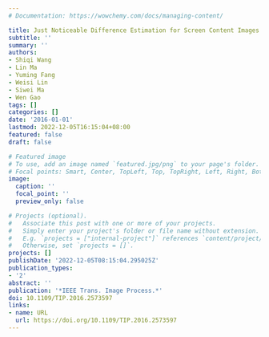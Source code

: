 ```yaml
---
# Documentation: https://wowchemy.com/docs/managing-content/

title: Just Noticeable Difference Estimation for Screen Content Images
subtitle: ''
summary: ''
authors:
- Shiqi Wang
- Lin Ma
- Yuming Fang
- Weisi Lin
- Siwei Ma
- Wen Gao
tags: []
categories: []
date: '2016-01-01'
lastmod: 2022-12-05T16:15:04+08:00
featured: false
draft: false

# Featured image
# To use, add an image named `featured.jpg/png` to your page's folder.
# Focal points: Smart, Center, TopLeft, Top, TopRight, Left, Right, BottomLeft, Bottom, BottomRight.
image:
  caption: ''
  focal_point: ''
  preview_only: false

# Projects (optional).
#   Associate this post with one or more of your projects.
#   Simply enter your project's folder or file name without extension.
#   E.g. `projects = ["internal-project"]` references `content/project/deep-learning/index.md`.
#   Otherwise, set `projects = []`.
projects: []
publishDate: '2022-12-05T08:15:04.295025Z'
publication_types:
- '2'
abstract: ''
publication: '*IEEE Trans. Image Process.*'
doi: 10.1109/TIP.2016.2573597
links:
- name: URL
  url: https://doi.org/10.1109/TIP.2016.2573597
---
```

